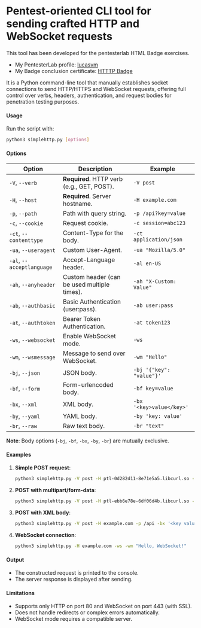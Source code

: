 # Pentest-oriented CLI tool for sending crafted HTTP and WebSocket requests

This tool has been developed for the pentesterlab HTML Badge exercises.

- My PentesterLab profile: <a href="https://pentesterlab.com/profile/lucasvm">lucasvm</a>
- My Badge conclusion certificate: <a href="https://pentesterlab.com/certs/a56c7ef2466da26a8dc39626a4a5b6">HTTTP Badge</a>

It is a Python command-line tool that manually establishes socket connections to send HTTP/HTTPS and WebSocket requests, offering full control over verbs, headers, authentication, and request bodies for penetration testing purposes.

#### Usage
Run the script with:
```bash
python3 simplehttp.py [options]
```

#### Options
| Option | Description | Example |
|--------|-------------|---------|
| `-V`, `--verb` | **Required**. HTTP verb (e.g., GET, POST). | `-V post` |
| `-H`, `--host` | **Required**. Server hostname. | `-H example.com` |
| `-p`, `--path` | Path with query string. | `-p /api?key=value` |
| `-c`, `--cookie` | Request cookie. | `-c session=abc123` |
| `-ct`, `--contenttype` | Content-Type for the body. | `-ct application/json` |
| `-ua`, `--useragent` | Custom User-Agent. | `-ua "Mozilla/5.0"` |
| `-al`, `--acceptlanguage` | Accept-Language header. | `-al en-US` |
| `-ah`, `--anyheader` | Custom header (can be used multiple times). | `-ah "X-Custom: Value"` |
| `-ab`, `--authbasic` | Basic Authentication (user:pass). | `-ab user:pass` |
| `-at`, `--authtoken` | Bearer Token Authentication. | `-at token123` |
| `-ws`, `--websocket` | Enable WebSocket mode. | `-ws` |
| `-wm`, `--wsmessage` | Message to send over WebSocket. | `-wm "Hello"` |
| `-bj`, `--json` | JSON body. | `-bj '{"key": "value"}'` |
| `-bf`, `--form` | Form-urlencoded body. | `-bf key=value` |
| `-bx`, `--xml` | XML body. | `-bx '<key>value</key>'` |
| `-by`, `--yaml` | YAML body. | `-by 'key: value'` |
| `-br`, `--raw` | Raw text body. | `-br "text"` |

**Note**: Body options (`-bj`, `-bf`, `-bx`, `-by`, `-br`) are mutually exclusive.

#### Examples
1. **Simple POST request**:
   ```bash
   python3 simplehttp.py -V post -H ptl-0d282d11-8e71e5a5.libcurl.so -p /pentesterlab -c key=please
   ```

2. **POST with multipart/form-data**:
   ```bash
   python3 simplehttp.py -V post -H ptl-ebb6e78e-6df06d4b.libcurl.so -p /pentesterlab -ah "Content-Type: multipart/form-data; boundary=meu_boundary" --raw "$(cat multipart-with-file.txt)"
   ```

3. **POST with XML body**:
   ```bash
   python3 simplehttp.py -V post -H example.com -p /api -bx '<key value="please"></key>'
   ```

4. **WebSocket connection**:
   ```bash
   python3 simplehttp.py -H example.com -ws -wm "Hello, WebSocket!"
   ```

#### Output
- The constructed request is printed to the console.
- The server response is displayed after sending.

#### Limitations
- Supports only HTTP on port 80 and WebSocket on port 443 (with SSL).
- Does not handle redirects or complex errors automatically.
- WebSocket mode requires a compatible server.

